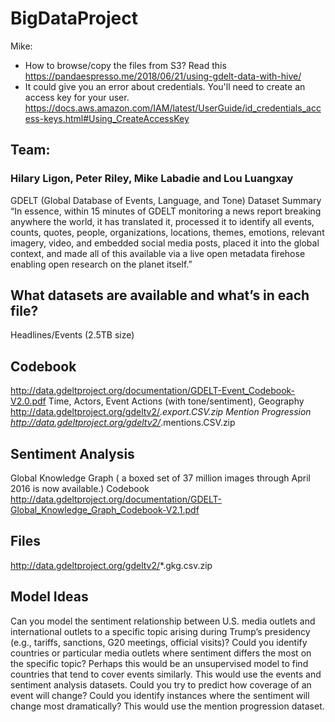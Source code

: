 # BigDataProject
Mike:
* How to browse/copy the files from S3?  Read this https://pandaespresso.me/2018/06/21/using-gdelt-data-with-hive/
* It could give you an error about credentials.  You'll need to create an access key for your user.  https://docs.aws.amazon.com/IAM/latest/UserGuide/id_credentials_access-keys.html#Using_CreateAccessKey

## Team:
### Hilary Ligon, Peter Riley, Mike Labadie and Lou Luangxay
GDELT (Global Database of Events, Language, and Tone)
Dataset Summary
“In essence, within 15 minutes of GDELT monitoring a news report breaking anywhere the world, it has translated it, processed it to identify all events, counts, quotes, people, organizations, locations, themes, emotions, relevant imagery, video, and embedded social media posts, placed it into the global context, and made all of this available via a live open metadata firehose enabling open research on the planet itself.”

## What datasets are available and what’s  in each file? 
Headlines/Events (2.5TB size)
## Codebook
http://data.gdeltproject.org/documentation/GDELT-Event_Codebook-V2.0.pdf
Time, Actors, Event Actions (with tone/sentiment), Geography 
http://data.gdeltproject.org/gdeltv2/<yyyymmdd>*.export.CSV.zip
Mention Progression
http://data.gdeltproject.org/gdeltv2/<yyyymmdd>*.mentions.CSV.zip
## Sentiment Analysis
Global Knowledge Graph ( a boxed set of 37 million images through April 2016 is now available.)
Codebook
http://data.gdeltproject.org/documentation/GDELT-Global_Knowledge_Graph_Codebook-V2.1.pdf
## Files
http://data.gdeltproject.org/gdeltv2/<yyyymmdd>*.gkg.csv.zip
## Model Ideas
Can you model the sentiment relationship between U.S. media outlets and international outlets to a specific topic arising during Trump’s presidency (e.g., tariffs, sanctions, G20 meetings, official visits)?
Could you identify countries or particular media outlets where sentiment differs the most on the specific topic?
Perhaps this would be an unsupervised model to find countries that tend to cover events similarly.
This would use the events and sentiment analysis datasets.
Could you try to predict how coverage of an event will change?
Could you identify instances where the sentiment will change most dramatically?
This would use the mention progression dataset.
